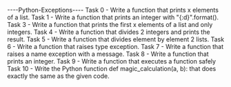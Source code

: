 ----Python-Exceptions----
Task 0 - Write a function that prints x elements of a list.
Task 1 - Write a function that prints an integer with "{:d}".format().
Task 3 - Write a function that prints the first x elements of a list and only integers.
Task 4 - Write a function that divides 2 integers and prints the result.
Task 5 - Write a function that divides element by element 2 lists.
Task 6 - Write a function that raises type exception.
Task 7 - Write a function that raises a name exception with a message.
Task 8 - Write a function that prints an integer.
Task 9 - Write a function that executes a function safely
Task 10 - Write the Python function def magic_calculation(a, b): that does exactly the same as the given code.
